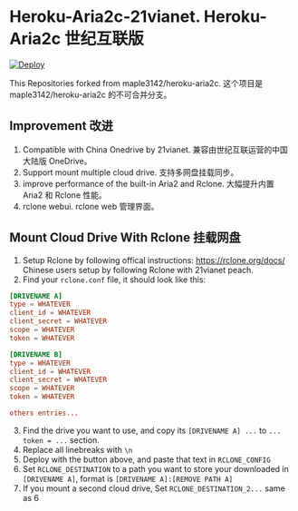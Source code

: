 # Heroku-Aria2c-21vianet. Heroku-Aria2c 世纪互联版
[![Deploy](https://www.herokucdn.com/deploy/button.svg)](https://heroku.com/deploy)

This Repositories forked from maple3142/heroku-aria2c. 这个项目是 maple3142/heroku-aria2c 的不可合并分支。
 
## Improvement 改进

1. Compatible with China Onedrive by 21vianet. 兼容由世纪互联运营的中国大陆版 OneDrive。
2. Support mount multiple cloud drive. 支持多网盘挂载同步。
3. improve performance of the built-in Aria2 and Rclone. 大幅提升内置 Aria2 和 Rclone 性能。
4. rclone webui. rclone web 管理界面。

## Mount Cloud Drive With Rclone 挂载网盘

1. Setup Rclone by following offical instructions: https://rclone.org/docs/
Chinese users setup by following Rclone with 21vianet peach.
2. Find your `rclone.conf` file, it should look like this:

```conf
[DRIVENAME A]
type = WHATEVER
client_id = WHATEVER
client_secret = WHATEVER
scope = WHATEVER
token = WHATEVER

[DRIVENAME B]
type = WHATEVER
client_id = WHATEVER
client_secret = WHATEVER
scope = WHATEVER
token = WHATEVER

others entries...
```

3. Find the drive you want to use, and copy its `[DRIVENAME A] ...` to  `... token = ...` section.
4. Replace all linebreaks with `\n`
5. Deploy with the button above, and paste that text in `RCLONE_CONFIG`
6. Set `RCLONE_DESTINATION` to a path you want to store your downloaded in `[DRIVENAME A]`, format is `[DRIVENAME A]:[REMOVE PATH A]`
7. If you mount a second cloud drive, Set `RCLONE_DESTINATION_2...` same as 6